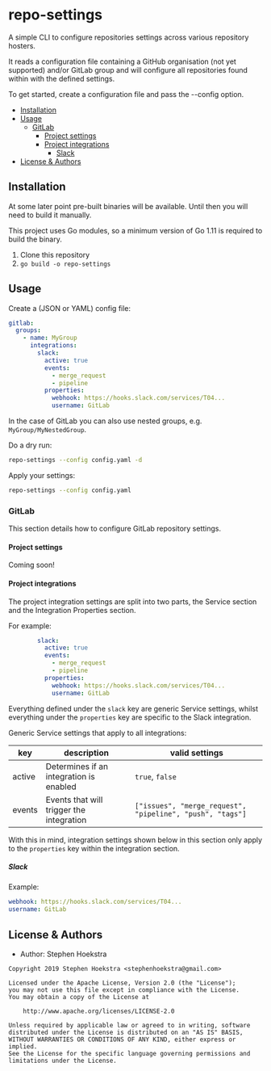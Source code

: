 # repo-settings

A simple CLI to configure repositories settings across various repository hosters.

It reads a configuration file containing a GitHub organisation (not yet supported) and/or GitLab group and will configure all repositories found within with the defined settings.

To get started, create a configuration file and pass the --config option.

- [Installation](#installation)
- [Usage](#usage)
  - [GitLab](#gitlab)
    - [Project settings](#project-settings)
    - [Project integrations](#project-integrations)
      - [Slack](#slack)
- [License & Authors](#license--authors)

## Installation

At some later point pre-built binaries will be available. Until then you will need to build it manually.

This project uses Go modules, so a minimum version of Go 1.11 is required to build the binary.

1. Clone this repository
2. `go build -o repo-settings`

## Usage

Create a (JSON or YAML) config file:

```yaml
gitlab:
  groups:
    - name: MyGroup
      integrations:
        slack:
          active: true
          events:
            - merge_request
            - pipeline
          properties:
            webhook: https://hooks.slack.com/services/T04...
            username: GitLab
```

In the case of GitLab you can also use nested groups, e.g. `MyGroup/MyNestedGroup`.

Do a dry run:

```bash
repo-settings --config config.yaml -d
```

Apply your settings:

```bash
repo-settings --config config.yaml
```

### GitLab

This section details how to configure GitLab repository settings.

#### Project settings

Coming soon!

#### Project integrations

The project integration settings are split into two parts, the Service section and the Integration Properties section.

For example:

```YAML
        slack:
          active: true
          events:
            - merge_request
            - pipeline
          properties:
            webhook: https://hooks.slack.com/services/T04...
            username: GitLab
```

Everything defined under the `slack` key are generic Service settings, whilst everything under the `properties` key are specific to the Slack integration.

Generic Service settings that apply to all integrations:

| key    | description                              | valid settings                                            |
| ------ | ---------------------------------------- | --------------------------------------------------------- |
| active | Determines if an integration is enabled  | `true`, `false`                                           |
| events | Events that will trigger the integration | `["issues", "merge_request", "pipeline", "push", "tags"]` |

With this in mind, integration settings shown below in this section only apply to the `properties` key within the integration section.

##### Slack

Example:

```YAML
webhook: https://hooks.slack.com/services/T04...
username: GitLab
```

## License & Authors

- Author: Stephen Hoekstra

```text
Copyright 2019 Stephen Hoekstra <stephenhoekstra@gmail.com>

Licensed under the Apache License, Version 2.0 (the "License");
you may not use this file except in compliance with the License.
You may obtain a copy of the License at

    http://www.apache.org/licenses/LICENSE-2.0

Unless required by applicable law or agreed to in writing, software
distributed under the License is distributed on an "AS IS" BASIS,
WITHOUT WARRANTIES OR CONDITIONS OF ANY KIND, either express or implied.
See the License for the specific language governing permissions and
limitations under the License.
```

